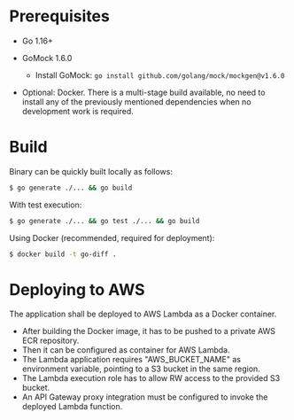 
# Prerequisites

* Go 1.16+
* GoMock 1.6.0
    * Install GoMock: `go install github.com/golang/mock/mockgen@v1.6.0`

* Optional: Docker. There is a multi-stage build available, no need to install any of the previously mentioned dependencies when no development work is required.

# Build
Binary can be quickly built locally as follows:
```sh
$ go generate ./... && go build
```

With test execution:
```sh
$ go generate ./... && go test ./... && go build
```

Using Docker (recommended, required for deployment):
```sh
$ docker build -t go-diff .
```

# Deploying to AWS
The application shall be deployed to AWS Lambda as a Docker container.
- After building the Docker image, it has to be pushed to a private AWS ECR repository.
- Then it can be configured as container for AWS Lambda.
- The Lambda application requires "AWS_BUCKET_NAME" as environment variable, pointing to a S3 bucket in the same region.
- The Lambda execution role has to allow RW access to the provided S3 bucket.
- An API Gateway proxy integration must be configured to invoke the deployed Lambda function.
